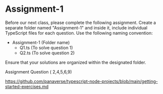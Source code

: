 # Assignment-1

Before our next class, please complete the following assignment. Create a separate folder named "Assignment-1" and inside it, include individual TypeScript files for each question. Use the following naming convention:

- Assignment-1 (Folder name)
  - Q1.ts (To solve question 1)
  - Q2.ts (To solve question 2)

Ensure that your solutions are organized within the designated folder.

Assignment Question ( 2,4,5,6,9)

<https://github.com/panaverse/typescript-node-projects/blob/main/getting-started-exercises.md>
